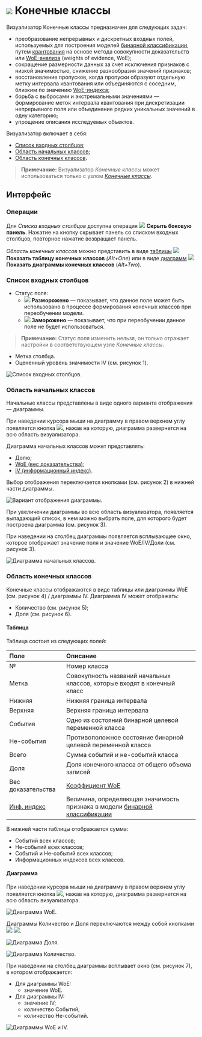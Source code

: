 # ![](../../images/icons/view_types/coarseclasses_default.svg) Конечные классы

Визуализатор Конечные классы предназначен для следующих задач:

* преобразование непрерывных и дискретных входных полей, используемых для построения моделей [бинарной классификации](https://wiki.loginom.ru/articles/binary-classification.html), путем [квантования](https://wiki.loginom.ru/articles/binning.html) на основе метода совокупности доказательств или [WoE-анализа](https://wiki.loginom.ru/articles/coefficient-woe.html) (weights of evidence, WoE);
* сокращение размерности данных за счет исключения признаков с низкой значимостью, снижение разнообразия значений признаков;
* восстановление пропусков, когда пропуски образуют отдельную метку интервала квантования или объединяются с соседним, близким по значению [WoE-индекса](https://wiki.loginom.ru/articles//coefficient-woe.html);
* борьба с выбросами и экстремальными значениями — формирование меток интервала квантования при дискретизации непрерывного поля или объединение редких уникальных значений в одну категорию;
* упрощение описания исследуемых объектов.

Визуализатор включает в себя:

* [Список входных столбцов](#spisok-vkhodnykh-stolbtsov);
* [Область начальных классов](#oblast-nachalnykh-klassov);
* [Область конечных классов](#oblast-konechnykh-klassov).

>**Примечание:** Визуализатор *Конечные классы* может использоваться только с узлом [*Конечные классы*](../../processors/preprocessing/fine-classes.md).

## Интерфейс

### Операции
Для *Списка входных столбцов* доступна операция  ![](../../images/icons/toolbar-controls/toggle-left-panel_default.svg) **Скрыть боковую панель**. Нажатие на кнопку скрывает панель со списком входных столбцов, повторное нажатие возвращает панель.

*Область конечных классов* можно представить в виде [таблицы](#tablitsa) ![](../../images/icons/toolbar-controls/table-view_default.svg) **Показать таблицу конечных классов** *(Alt+One*) или в виде [диаграмм](#diagramma) ![](../../images/icons/toolbar-controls/chart_default.svg) **Показать диаграммы конечных классов** (*Alt+Two*).

### Список входных столбцов

* Статус поля:
  * ![](../../images/icons/toolbar-controls/unlocked_default.svg) **Разморожено** — показывает, что данное поле может быть использовано в процессе формирования конечных классов при переобучении модели.
  * ![](../../images/icons/toolbar-controls/locked_default.svg) **Заморожено** — показывает, что при переобучении данное поле не будет использоваться.
  
> **Примечание:** Статус поля изменить нельзя, он только отражает настройки в соответствующем узле *Конечные классы*.
* Метка столбца.
* Оцененный уровень значимости IV (см. рисунок 1).

![Список входных столбцов.](./readme-1.png)

### Область начальных классов

Начальные классы представлены в виде одного варианта отображения — диаграммы.

При наведении курсора мыши на диаграмму в правом верхнем углу появляется кнопка ![](./chart-buttons-3.svg), нажав на которую, диаграмма развернется на всю область визуализатора.

Диаграмма начальных классов может представлять:

* Долю;
* [WoE (вес доказательства)](https://wiki.loginom.ru/articles/coefficient-woe.html);
* [IV (информационный индекс)](https://wiki.loginom.ru/articles/coefficient-iv.html).

Выбор отображения переключается кнопками (см. рисунок 2) в нижней части диаграммы.

![Вариант отображения диаграммы.](./charts-1.png)

При увеличении диаграммы во всю область визуализатора, появляется выпадающий список, в нем можно выбрать поле, для которого будет построена диаграмма (см. рисунок 3).

При наведении на столбец диаграммы появляется всплывающее окно, которое отображает значение поля и значение WoE/IV/Доли (см. рисунок 3).

![Диаграмма начальных классов.](./charts-2.png)

### Область конечных классов

Конечные классы отображаются в виде таблицы или диаграммы WoE (см. рисунок 4) / диаграммы IV. Диаграмма IV может отображать:
  * Количество (см. рисунок 5);
  * Доля (см. рисунок 6).

#### Таблица

Таблица состоит из следующих полей:

|Поле|Описание|
|:--------------------|:----------|
|№|Номер класса|
|Метка|Совокупность названий начальных классов, которые входят в конечный класс|
|Нижняя|Нижняя граница интервала|
|Верхняя|Верхняя граница интервала|
|События|Одно из состояний бинарной целевой переменной класса|
|Не-события|Противоположное состояние бинарной целевой переменной класса|
|Всего|Сумма событий и не-событий класса|
|Доля|Доля конечного класса от общего объема записей|
|Вес доказательства|[Коэффициент WoE](https://wiki.loginom.ru/articles/coefficient-woe.html)|
|[Инф. индекс](https://wiki.loginom.ru/articles/coefficient-iv.html)|Величина, определяющая значимость признака в модели [бинарной классификации](https://wiki.loginom.ru/articles/binary-classification.html)|

В нижней части таблицы отображается сумма:

* Событий всех классов;
* Не-событий всех классов;
* Событий и Не-событий всех классов;
* Информационных индексов всех классов.

#### Диаграмма

При наведении курсора мыши на диаграмму в правом верхнем углу появляется кнопка ![](./chart-buttons-3.svg), нажав на которую, диаграмма развернется на всю область визуализатора.

![Диаграмма WoE.](./charts-3.png)

Диаграммы Количество и Доля переключаются между собой кнопками ![](./chart-buttons-4.png) ![](./chart-buttons-5.png).

![Диаграмма Доля.](./charts-4.png)

![Диаграмма Количество.](./charts-5.png)

При наведении на столбец диаграммы всплывает окно (см. рисунок 7), в котором отображается:

* Для диаграммы WoE:
  * значение WoE.
* Для диаграммы IV:
  * значение IV;
  * количество Событий;
  * количество Не-событий.

![Диаграммы WoE и IV.](./charts-6.png)